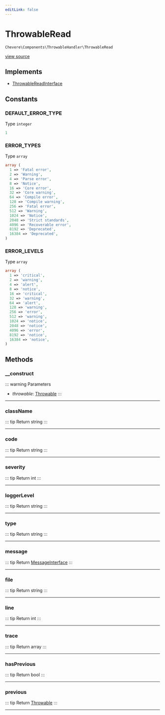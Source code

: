 ```yaml
---
editLink: false
---
```


# ThrowableRead

`Chevere\Components\ThrowableHandler\ThrowableRead`

[view source](https://github.com/chevere/chevere/blob/main/src/Chevere/Components/ThrowableHandler/ThrowableRead.php)

## Implements

- [ThrowableReadInterface](../../Interfaces/ThrowableHandler/ThrowableReadInterface.md)

## Constants

### DEFAULT_ERROR_TYPE

Type `integer`

```php
1
```

### ERROR_TYPES

Type `array`

```php
array (
  1 => 'Fatal error',
  2 => 'Warning',
  4 => 'Parse error',
  8 => 'Notice',
  16 => 'Core error',
  32 => 'Core warning',
  64 => 'Compile error',
  128 => 'Compile warning',
  256 => 'Fatal error',
  512 => 'Warning',
  1024 => 'Notice',
  2048 => 'Strict standards',
  4096 => 'Recoverable error',
  8192 => 'Deprecated',
  16384 => 'Deprecated',
)
```

### ERROR_LEVELS

Type `array`

```php
array (
  1 => 'critical',
  2 => 'warning',
  4 => 'alert',
  8 => 'notice',
  16 => 'critical',
  32 => 'warning',
  64 => 'alert',
  128 => 'warning',
  256 => 'error',
  512 => 'warning',
  1024 => 'notice',
  2048 => 'notice',
  4096 => 'error',
  8192 => 'notice',
  16384 => 'notice',
)
```

## Methods

### __construct

::: warning Parameters
- *throwable*: [Throwable](https://www.php.net/manual/class.throwable)
:::

---

### className

::: tip Return
string
:::

---

### code

::: tip Return
string
:::

---

### severity

::: tip Return
int
:::

---

### loggerLevel

::: tip Return
string
:::

---

### type

::: tip Return
string
:::

---

### message

::: tip Return
[MessageInterface](../../Interfaces/Message/MessageInterface.md)
:::

---

### file

::: tip Return
string
:::

---

### line

::: tip Return
int
:::

---

### trace

::: tip Return
array
:::

---

### hasPrevious

::: tip Return
bool
:::

---

### previous

::: tip Return
[Throwable](https://www.php.net/manual/class.throwable)
:::

---
